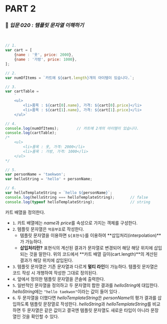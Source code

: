 # PART 2

###  :pencil: ***입문 020 :  템플릿 문자열 이해하기***

<br>

```javascript
// 1.
var cart = [
    {name : '옷', price: 2000},
    {name : '가방', price: 1000},
];

// 2.
var numOfItems = `카트에 ${cart.length}개의 아이템이 있습니다.`;

// 3.
var cartTable =
    `
    <ul>
    	<li>품목 : ${cart[0].name}, 가격: ${cart[0].price}</li>
		<li>품목 : ${cart[1].name}, 가격: ${cart[1].price}</li>    
    </ul>`

// 4.
console.log(numOfItems);		// 카트에 2개의 아이템이 있습니다.
console.log(cartTable);
/*
    <ul>
    	<li>품목 : 옷, 가격: 2000</li>
		<li>품목 : 가방, 가격: 1000</li>    
    </ul>
*/

// 5.
var personName = 'taekwon';
var helloString = 'hello' + personName;

// 6.
var helloTemplateString = `hello ${personName}`;
console.log(helloString === helloTemplateString);		// false
console.log(typeof helloTemplateString);				// string
```

카트 배열을 정의한다. 

- `1`. 카트 배열에는 *name*과 *price*를 속성으로 가지는 객체를 구성한다. 
- `2`. 템플릿 문자열은 `억음부호`로 작성한다. 
  - 템플릿 문자열을 이용하면 `${표현식}`를 이용하여 **삽입처리(interpolation)**가 가능하다. 
  - **삽입처리란?** 표현식의 계산된 결과가 문자열로 변경되어 해당 해당 위치에 삽입되는 것을 말한다. 위의 코드에서 **카트 배열 길이(cart.length)**의 계산된 결과가 해당 위치에 삽입된다. 
- `3`. 템플릿 문자열은 기존 문자열과 다르게 **멀티 라인**이 가능하다. 템플릿 문자열은 코드 작성 시 개행하여 작성한 그대로 정의된다. 
- `4`. 앞에서 정의한 템플릿 문자열을 콘솔에 출력한다. 
- `5`. 일반적인 문자열을 정의하고 두 문자열의 합한 결과를 *helloString*에 대입한다. *helloString*에는 `"hello taekwon"`이라는 값이 들어 있다 .
- `6`. 두 문자열을 더했다면 *helloTemplateString*은 *personName*의 평가 결과를 삽입하도록 템플릿 문장열로 작성한다. *helloString*과 *helloTemplateString*를 비교하면 두 문자열은 같은 값이고 결국엔 템플릿 문자열도 새로운 타입이 아니라 문장열인 것을 확인할 수 있다.



